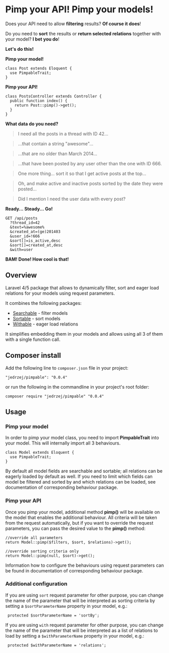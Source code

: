 # Pimp your API! Pimp your models!

Does your API need to allow **filtering** results? **Of course it does**!

Do you need to **sort** the results or **return selected relations** together with your model? **I bet you do**!

**Let's do this!**

**Pimp your model!**

    class Post extends Eloquent {
      use PimpableTrait;
    }

**Pimp your API!**

    class PostsController extends Controller {
      public function index() {
        return Post::pimp()->get();
      }
    }

**What data do you need?**

> I need all the posts in a thread with ID 42...

> ...that contain a string "awesome"...

> ...that are no older than March 2014...

> ...that have been posted by any user other than the one with ID 666.

> One more thing... sort it so that I get active posts at the top...

> Oh, and make active and inactive posts sorted by the date they were posted...

> Did I mention I need the user data with every post?

**Ready... Steady... Go!**

    GET /api/posts
      ?thread_id=42
      &text=%awesome%
      &created_at=(ge)201403
      &user_id=!666
      &sort[]=is_active,desc
      &sort[]=created_at,desc
      &with=user

**BAM! Done! How cool is that!**

## Overview

Laravel 4/5 package that allows to dynamically filter, sort and eager load relations for your models using request parameters.

It combines the following packages:

- [Searchable](https://github.com/jedrzej/searchable) - filter models
- [Sortable](https://github.com/jedrzej/sortable) - sort models
- [Withable](https://github.com/jedrzej/withable) - eager load relations

It simplifies embedding them in your models and allows using all 3 of them with a single function call.

## Composer install

Add the following line to `composer.json` file in your project:

    "jedrzej/pimpable": "0.0.4"

or run the following in the commandline in your project's root folder:

    composer require "jedrzej/pimpable" "0.0.4"

## Usage

### Pimp your model
In order to pimp your model class, you need to import **PimpableTrait** into your model. This will internally import all 3 behaviours.

    class Model extends Eloquent {
      use PimpableTrait;
    }

By default all model fields are searchable and sortable; all relations can be eagerly loaded by default as well.
If you need to limit which fields can model be filtered and sorted by and which relations can be loaded, see documentation
of corresponding behaviour package.

### Pimp your API

Once you pimp your model, additional method **pimp()** will be available on the model that enables the additional behaviour.
All criteria will be taken from the request automatically, but if you want to override the request parameters, you can
pass the desired value to the **pimp()** method:

    //override all parameters
    return Model::pimp($filters, $sort, $relations)->get();

    //override sorting criteria only
    return Model::pimp(null, $sort)->get();

Information how to configure the behaviours using request parameters can be found in documentation of corresponding behaviour package.

### Additional configuration
 If you are using `sort` request parameter for other purpose, you can change the name of the parameter that will be
 interpreted as sorting criteria by setting a `$sortParameterName` property in your model, e.g.:

     protected $sortParameterName = 'sortBy';

 If you are using `with` request parameter for other purpose, you can change the name of the parameter that will be
  interpreted as a list of relations to load by setting a `$withParameterName` property in your model, e.g.:

     protected $withParameterName = 'relations';